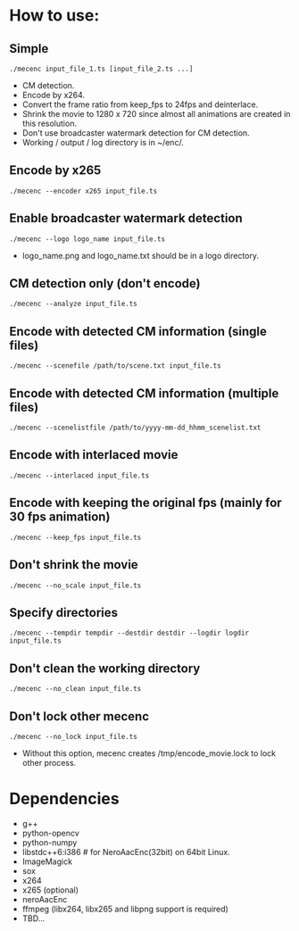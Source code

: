 # How to use:

## Simple
    ./mecenc input_file_1.ts [input_file_2.ts ...]
* CM detection.
* Encode by x264.
* Convert the frame ratio from keep_fps to 24fps and deinterlace.
* Shrink the movie to 1280 x 720 since almost all animations are created in this resolution.
* Don't use broadcaster watermark detection for CM detection.
* Working / output / log directory is in ~/enc/.

## Encode by x265
    ./mecenc --encoder x265 input_file.ts

## Enable broadcaster watermark detection
    ./mecenc --logo logo_name input_file.ts
* logo\_name.png and logo\_name.txt should be in a logo directory.

## CM detection only (don't encode)
    ./mecenc --analyze input_file.ts

## Encode with detected CM information (single files)
    ./mecenc --scenefile /path/to/scene.txt input_file.ts

## Encode with detected CM information (multiple files)
    ./mecenc --scenelistfile /path/to/yyyy-mm-dd_hhmm_scenelist.txt

## Encode with interlaced movie
    ./mecenc --interlaced input_file.ts

## Encode with keeping the original fps (mainly for 30 fps animation)
    ./mecenc --keep_fps input_file.ts

## Don't shrink the movie
    ./mecenc --no_scale input_file.ts

## Specify directories
    ./mecenc --tempdir tempdir --destdir destdir --logdir logdir input_file.ts

## Don't clean the working directory
    ./mecenc --no_clean input_file.ts

## Don't lock other mecenc
    ./mecenc --no_lock input_file.ts
* Without this option, mecenc creates /tmp/encode\_movie.lock to lock other process.

# Dependencies
* g++
* python-opencv
* python-numpy
* libstdc++6:i386  # for NeroAacEnc(32bit) on 64bit Linux.
* ImageMagick
* sox
* x264
* x265 (optional)
* neroAacEnc
* ffmpeg (libx264, libx265 and libpng support is required)
* TBD...
